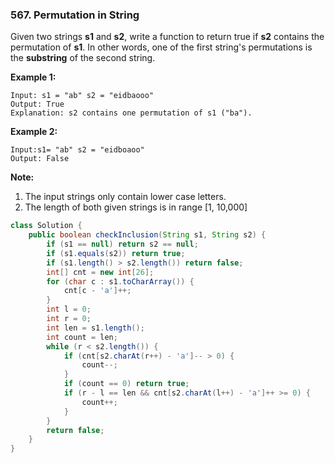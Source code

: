### 567. Permutation in String

Given two strings **s1** and **s2**, write a function to return true if **s2** contains the permutation of **s1**. In other words, one of the first string's permutations is the **substring** of the second string.

 

**Example 1:**

```
Input: s1 = "ab" s2 = "eidbaooo"
Output: True
Explanation: s2 contains one permutation of s1 ("ba").
```

**Example 2:**

```
Input:s1= "ab" s2 = "eidboaoo"
Output: False
```

 

**Note:**

1. The input strings only contain lower case letters.
2. The length of both given strings is in range [1, 10,000]

~~~java
class Solution {
    public boolean checkInclusion(String s1, String s2) {
        if (s1 == null) return s2 == null;
        if (s1.equals(s2)) return true;
        if (s1.length() > s2.length()) return false;
        int[] cnt = new int[26];
        for (char c : s1.toCharArray()) {
            cnt[c - 'a']++;
        }
        int l = 0;
        int r = 0;
        int len = s1.length();
        int count = len;
        while (r < s2.length()) {
            if (cnt[s2.charAt(r++) - 'a']-- > 0) {
                count--;
            }
            if (count == 0) return true;
            if (r - l == len && cnt[s2.charAt(l++) - 'a']++ >= 0) {
                count++;
            }
        }
        return false;
    }
}
~~~

